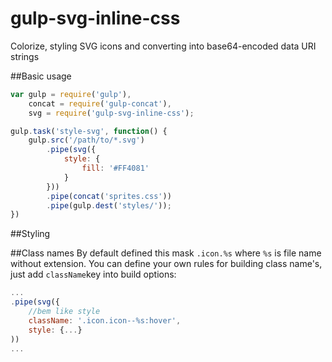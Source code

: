 # gulp-svg-inline-css

Colorize, styling SVG icons and converting into base64-encoded data URI strings

##Basic usage
```JavaScript
var gulp = require('gulp'),
	concat = require('gulp-concat'),
	svg = require('gulp-svg-inline-css');

gulp.task('style-svg', function() {
    gulp.src('/path/to/*.svg')
        .pipe(svg({
        	style: {
        		fill: '#FF4081'
        	}
        }))
        .pipe(concat('sprites.css'))
        .pipe(gulp.dest('styles/'));
})
```

##Styling

##Class names
By default defined this mask ```.icon.%s``` where ```%s``` is file name without extension.
You can define your own rules for building class name's, just add ```className```key into build options: 
```JavaScript
...
.pipe(svg({
	//bem like style
	className: '.icon.icon--%s:hover',
	style: {...}
))
...
```
